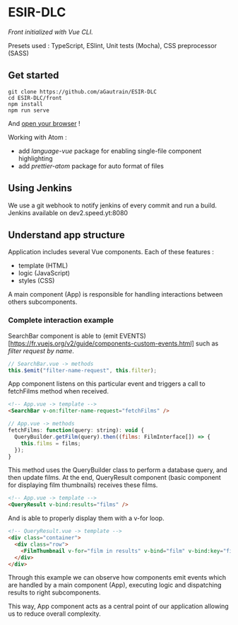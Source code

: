 # ESIR-DLC

_Front initialized with Vue CLI._

Presets used :
TypeScript, ESlint, Unit tests (Mocha), CSS preprocessor (SASS)

## Get started

```
git clone https://github.com/aGautrain/ESIR-DLC
cd ESIR-DLC/front
npm install
npm run serve
```

And [open your browser](http://localhost:8080/) !

Working with Atom :

- add _language-vue_ package for enabling single-file component highlighting
- add _prettier-atom_ package for auto format of files

## Using Jenkins

We use a git webhook to notify jenkins of every commit and run a build.
Jenkins available on dev2.speed.yt:8080

## Understand app structure

Application includes several Vue components. Each of these features :

- template (HTML)
- logic (JavaScript)
- styles (CSS)

A main component (App) is responsible for handling interactions between others subcomponents.

### Complete interaction example

SearchBar component is able to (emit EVENTS)[https://fr.vuejs.org/v2/guide/components-custom-events.html]
such as _filter request by name_.

```JavaScript
// SearchBar.vue -> methods
this.$emit("filter-name-request", this.filter);
```

App component listens on this particular event and triggers a call to fetchFilms method when received.

```HTML
<!-- App.vue -> template -->
<SearchBar v-on:filter-name-request="fetchFilms" />
```

```JavaScript
// App.vue -> methods
fetchFilms: function(query: string): void {
  QueryBuilder.getFilm(query).then((films: FilmInterface[]) => {
    this.films = films;
  });
}
```

This method uses the QueryBuilder class to perform a database query, and then update films.
At the end, QueryResult component (basic component for displaying film thumbnails) receives these films.

```HTML
<!-- App.vue -> template -->
<QueryResult v-bind:results="films" />
```

And is able to properly display them with a v-for loop.

```HTML
<!-- QueryResult.vue -> template -->
<div class="container">
  <div class="row">
    <FilmThumbnail v-for="film in results" v-bind="film" v-bind:key="film.id" class="col-2" />
  </div>
</div>
```

Through this example we can observe how components emit events which are handled by a main component (App), executing logic and dispatching results to right subcomponents.

This way, App component acts as a central point of our application allowing us to reduce overall complexity.

